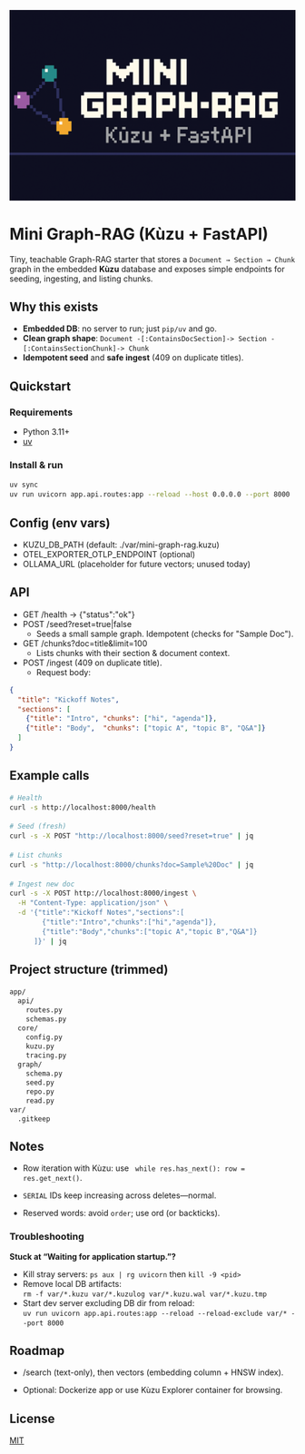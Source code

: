 <p align="center">
  <img src="docs/banner.png" alt="Mini Graph-RAG — Kùzu + FastAPI" width="980">
</p>

# Mini Graph-RAG (Kùzu + FastAPI)

Tiny, teachable Graph-RAG starter that stores a `Document → Section → Chunk` graph in
the embedded **Kùzu** database and exposes simple endpoints for seeding, ingesting,
and listing chunks.

## Why this exists
- **Embedded DB**: no server to run; just `pip/uv` and go.
- **Clean graph shape**: `Document -[:ContainsDocSection]-> Section -[:ContainsSectionChunk]-> Chunk`
- **Idempotent seed** and **safe ingest** (409 on duplicate titles).

## Quickstart

### Requirements
- Python 3.11+
- [uv](https://github.com/astral-sh/uv)

### Install & run
```bash
uv sync
uv run uvicorn app.api.routes:app --reload --host 0.0.0.0 --port 8000
```

## Config (env vars)

- KUZU_DB_PATH (default: ./var/mini-graph-rag.kuzu)
- OTEL_EXPORTER_OTLP_ENDPOINT (optional)
- OLLAMA_URL (placeholder for future vectors; unused today)

## API

- GET /health → {"status":"ok"}
- POST /seed?reset=true|false
  - Seeds a small sample graph. Idempotent (checks for "Sample Doc").
- GET /chunks?doc=title&limit=100
  - Lists chunks with their section & document context.
- POST /ingest (409 on duplicate title).
  - Request body:

```json
{
  "title": "Kickoff Notes",
  "sections": [
    {"title": "Intro", "chunks": ["hi", "agenda"]},
    {"title": "Body",  "chunks": ["topic A", "topic B", "Q&A"]}
  ]
}

```

## Example calls

```bash
# Health
curl -s http://localhost:8000/health

# Seed (fresh)
curl -s -X POST "http://localhost:8000/seed?reset=true" | jq

# List chunks
curl -s "http://localhost:8000/chunks?doc=Sample%20Doc" | jq

# Ingest new doc
curl -s -X POST http://localhost:8000/ingest \
  -H "Content-Type: application/json" \
  -d '{"title":"Kickoff Notes","sections":[
        {"title":"Intro","chunks":["hi","agenda"]},
        {"title":"Body","chunks":["topic A","topic B","Q&A"]}
      ]}' | jq
```

## Project structure (trimmed)

```pgsql
app/
  api/
    routes.py
    schemas.py
  core/
    config.py
    kuzu.py
    tracing.py
  graph/
    schema.py
    seed.py
    repo.py
    read.py
var/
  .gitkeep

```

## Notes
- Row iteration with Kùzu: use ``` while res.has_next(): row = res.get_next()```.

- ```SERIAL``` IDs keep increasing across deletes—normal.

- Reserved words: avoid ```order```; use ord (or backticks).

### Troubleshooting
**Stuck at “Waiting for application startup.”?**
- Kill stray servers: `ps aux | rg uvicorn` then `kill -9 <pid>`
- Remove local DB artifacts:  
  `rm -f var/*.kuzu var/*.kuzulog var/*.kuzu.wal var/*.kuzu.tmp`
- Start dev server excluding DB dir from reload:  
  `uv run uvicorn app.api.routes:app --reload --reload-exclude var/* --port 8000`

## Roadmap

- /search (text-only), then vectors (embedding column + HNSW index).

- Optional: Dockerize app or use Kùzu Explorer container for browsing.

## License
[MIT](./LICENSE)
